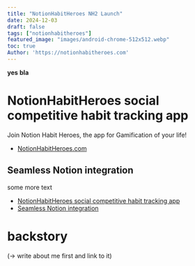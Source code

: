 ```yaml
---
title: "NotionHabitHeroes NH2 Launch"
date: 2024-12-03
draft: false
tags: ["notionhabitheroes"]
featured_image: "images/android-chrome-512x512.webp"
toc: true
Author: 'https://notionhabitheroes.com'
---
```


**yes** __bla__


# NotionHabitHeroes social competitive habit tracking app
Join Notion Habit Heroes, the app for Gamification of your life!
- [NotionHabitHeroes.com](https://notionhabitheroes.com)
## Seamless Notion integration
some more text
- [NotionHabitHeroes social competitive habit tracking app](#notionhabitheroes-social-competitive-habit-tracking-app)
- [Seamless Notion integration](#seamless-Notion-integration)


# backstory
(-> write about me first and link to it)
